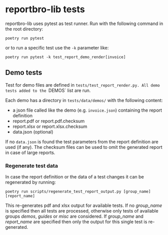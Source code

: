 # reportbro-lib tests

reportbro-lib uses pytest as test runner. Run with the following command in the root directory:

```
poetry run pytest
```
or to run a specific test use the `-k` parameter like:
```
poetry run pytest -k test_report_demo_render[invoice]
```

## Demo tests
Test for demo files are defined in `tests/test_report_render.py. All demo tests added to the `DEMOS` list are run.

Each demo has a directory in `tests/data/demos/` with the following content:

* a json file called like the demo (e.g. `invoice.json`) containing the report definition
* report.pdf or report.pdf.checksum
* report.xlsx or  report.xlsx.checksum
* data.json (optional)

If no `data.json` is found the test parameters from the report definition are used (if any).
The checksum files can be used to omit the generated report in case of large reports.

### Regenerate test data

In case the report definition or the data of a test changes it can be regenerated by running:

```
poetry run scripts/regenerate_test_report_output.py [group_name] [report_name]
```

This re-generates pdf and xlsx output for available tests. If no *group_name* is specified then all
tests are processed, otherwise only tests of available groups *demos*, *guides* or *misc* are considered.
If *group_name* and *report_name* are specified then only the output for this single test is re-generated. 
